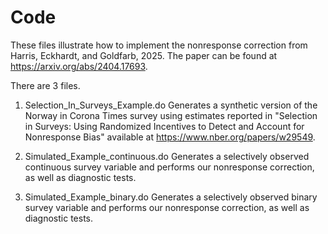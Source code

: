 # Code
These files illustrate how to implement the nonresponse correction from Harris, Eckhardt, and Goldfarb, 2025. The paper can be found at https://arxiv.org/abs/2404.17693.

There are 3 files.

1. Selection_In_Surveys_Example.do
Generates a synthetic version of the Norway in Corona Times survey using estimates reported in "Selection in Surveys: Using Randomized Incentives to Detect and Account for Nonresponse Bias" available at https://www.nber.org/papers/w29549.

2. Simulated_Example_continuous.do
Generates a selectively observed continuous survey variable and performs our nonresponse correction, as well as diagnostic tests.

3. Simulated_Example_binary.do
Generates a selectively observed binary survey variable and performs our nonresponse correction, as well as diagnostic tests.


